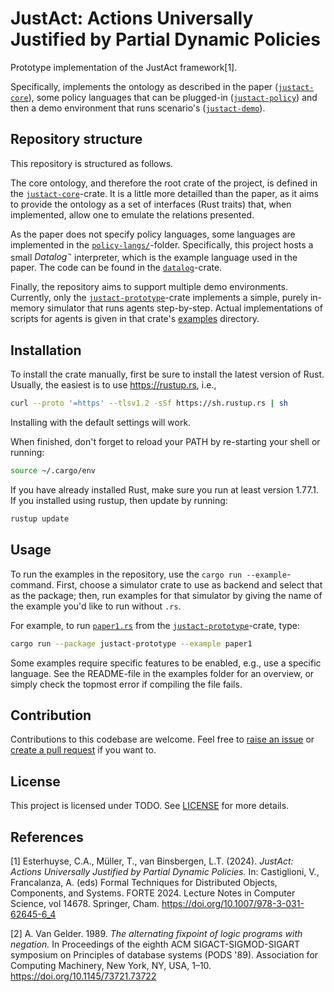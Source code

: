 # JustAct: Actions Universally Justified by Partial Dynamic Policies
Prototype implementation of the JustAct framework[1].

Specifically, implements the ontology as described in the paper ([`justact-core`](./justact-core/)), some policy languages that can be plugged-in ([`justact-policy`](./justact-policy/)) and then a demo environment that runs scenario's ([`justact-demo`](./justact-demo/)).


## Repository structure
This repository is structured as follows.

The core ontology, and therefore the root crate of the project, is defined in the [`justact-core`](./justact-core/)-crate. It is a little more detailled than the paper, as it aims to provide the ontology as a set of interfaces (Rust traits) that, when implemented, allow one to emulate the relations presented.

As the paper does not specify policy languages, some languages are implemented in the [`policy-langs/`](./policy-langs/)-folder. Specifically, this project hosts a small $Datalog^\neg$ interpreter, which is the example language used in the paper. The code can be found in the [`datalog`](./policy-langs/datalog/)-crate.

Finally, the repository aims to support multiple demo environments. Currently, only the [`justact-prototype`](./justact-proto/)-crate implements a simple, purely in-memory simulator that runs agents step-by-step. Actual implementations of scripts for agents is given in that crate's [examples](./justact-proto/examples/) directory.


## Installation
To install the crate manually, first be sure to install the latest version of Rust. Usually, the easiest is to use <https://rustup.rs>, i.e.,
```bash
curl --proto '=https' --tlsv1.2 -sSf https://sh.rustup.rs | sh
```
Installing with the default settings will work.

When finished, don't forget to reload your PATH by re-starting your shell or running:
```bash
source ~/.cargo/env
```

If you have already installed Rust, make sure you run at least version 1.77.1. If you installed using rustup, then update by running:
```bash
rustup update
```


## Usage
To run the examples in the repository, use the `cargo run --example`-command. First, choose a simulator crate to use as backend and select that as the package; then, run examples for that simulator by giving the name of the example you'd like to run without `.rs`.

For example, to run [`paper1.rs`](./justact-proto/examples/paper1.rs) from the [`justact-prototype`](./justact-proto/)-crate, type:
```bash
cargo run --package justact-prototype --example paper1
```

Some examples require specific features to be enabled, e.g., use a specific language. See the README-file in the examples folder for an overview, or simply check the topmost error if compiling the file fails.


## Contribution
Contributions to this codebase are welcome. Feel free to [raise an issue](https://github.com/Lut99/just-act/issues) or [create a pull request](https://github.com/Lut99/just-act/pulls) if you want to.


## License
This project is licensed under TODO. See [LICENSE](./LICENSE) for more details.


## References
[1] Esterhuyse, C.A., Müller, T., van Binsbergen, L.T. (2024). _JustAct: Actions Universally Justified by Partial Dynamic Policies._ In: Castiglioni, V., Francalanza, A. (eds) Formal Techniques for Distributed Objects, Components, and Systems. FORTE 2024. Lecture Notes in Computer Science, vol 14678. Springer, Cham. <https://doi.org/10.1007/978-3-031-62645-6_4>

[2] A. Van Gelder. 1989. _The alternating fixpoint of logic programs with negation._ In Proceedings of the eighth ACM SIGACT-SIGMOD-SIGART symposium on Principles of database systems (PODS '89). Association for Computing Machinery, New York, NY, USA, 1–10. <https://doi.org/10.1145/73721.73722>
